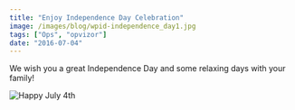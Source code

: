 ```yaml
---
title: "Enjoy Independence Day Celebration"
image: /images/blog/wpid-independence_day1.jpg
tags: ["Ops", "opvizor"]
date: "2016-07-04"
---
```


We wish you a great Independence Day and some relaxing days with your family!

![Happy July 4th](/images/blog/wpid-independence_day1.jpg)
